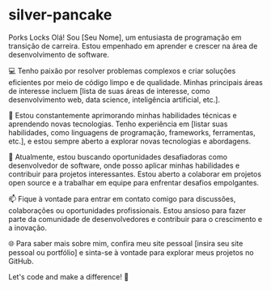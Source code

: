 # silver-pancake
Porks Locks
Olá! Sou [Seu Nome], um entusiasta de programação em transição de carreira. Estou empenhado em aprender e crescer na área de desenvolvimento de software.

💻 Tenho paixão por resolver problemas complexos e criar soluções eficientes por meio de código limpo e de qualidade. Minhas principais áreas de interesse incluem [lista de suas áreas de interesse, como desenvolvimento web, data science, inteligência artificial, etc.].

🌱 Estou constantemente aprimorando minhas habilidades técnicas e aprendendo novas tecnologias. Tenho experiência em [listar suas habilidades, como linguagens de programação, frameworks, ferramentas, etc.], e estou sempre aberto a explorar novas tecnologias e abordagens.

💼 Atualmente, estou buscando oportunidades desafiadoras como desenvolvedor de software, onde posso aplicar minhas habilidades e contribuir para projetos interessantes. Estou aberto a colaborar em projetos open source e a trabalhar em equipe para enfrentar desafios empolgantes.

📫 Fique à vontade para entrar em contato comigo para discussões, colaborações ou oportunidades profissionais. Estou ansioso para fazer parte da comunidade de desenvolvedores e contribuir para o crescimento e a inovação.

🌐 Para saber mais sobre mim, confira meu site pessoal [insira seu site pessoal ou portfólio] e sinta-se à vontade para explorar meus projetos no GitHub.

Let's code and make a difference! 🚀
